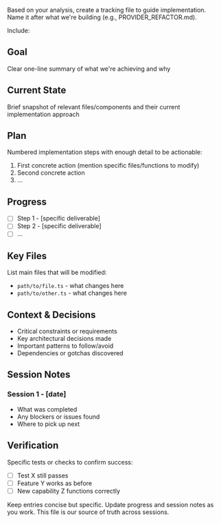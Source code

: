 Based on your analysis, create a tracking file to guide implementation. Name it after what we're building (e.g., PROVIDER_REFACTOR.md).

Include:

## Goal
Clear one-line summary of what we're achieving and why

## Current State
Brief snapshot of relevant files/components and their current implementation approach

## Plan
Numbered implementation steps with enough detail to be actionable:
1. First concrete action (mention specific files/functions to modify)
2. Second concrete action 
3. ...

## Progress
- [ ] Step 1 - [specific deliverable]
- [ ] Step 2 - [specific deliverable]
- [ ] ...

## Key Files
List main files that will be modified:
- `path/to/file.ts` - what changes here
- `path/to/other.ts` - what changes here

## Context & Decisions
- Critical constraints or requirements
- Key architectural decisions made
- Important patterns to follow/avoid
- Dependencies or gotchas discovered

## Session Notes
### Session 1 - [date]
- What was completed
- Any blockers or issues found
- Where to pick up next

## Verification
Specific tests or checks to confirm success:
- [ ] Test X still passes
- [ ] Feature Y works as before
- [ ] New capability Z functions correctly

Keep entries concise but specific. Update progress and session notes as you work. This file is our source of truth across sessions.